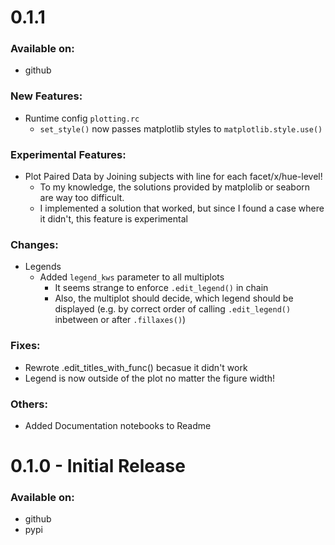 
# 0.1.1
### Available on:
- github

### New Features:
- Runtime config `plotting.rc`
  - `set_style()` now passes matplotlib styles to
    `matplotlib.style.use()`

### Experimental Features:
- Plot Paired Data by Joining subjects with line for each facet/x/hue-level! 
  - To my knowledge, the solutions provided by matplolib or seaborn are
    way too difficult. 
  - I implemented a solution that worked, but since I
    found a case where it didn't, this feature is experimental

    
### Changes:
- Legends
  - Added `legend_kws` parameter to all multiplots
    - It seems strange to enforce `.edit_legend()` in chain
    - Also, the multiplot should decide, which legend should be
      displayed (e.g. by correct order of calling `.edit_legend()`
      inbetween or after `.fillaxes()`)

### Fixes:
- Rewrote .edit_titles_with_func() becasue it didn't work
- Legend is now outside of the plot no matter the figure width!

### Others:
- Added Documentation notebooks to Readme


# 0.1.0 - Initial Release
### Available on:
- github
- pypi

